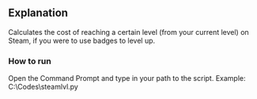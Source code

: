 ## Explanation
Calculates the cost of reaching a certain level (from your current level) on Steam, if you were to use badges to level up.

### How to run
Open the Command Prompt and type in your path to the script.
Example: C:\Codes\steamlvl.py
